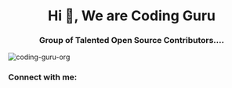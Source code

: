 <h1 align="center">Hi 👋, We are Coding Guru</h1>
<h3 align="center">Group of Talented Open Source Contributors....</h3>

<p align="left"> <img src="https://komarev.com/ghpvc/?username=coding-guru-org&label=Profile%20views&color=0e75b6&style=flat" alt="coding-guru-org" /> </p>

<h3 align="left">Connect with me:</h3>
